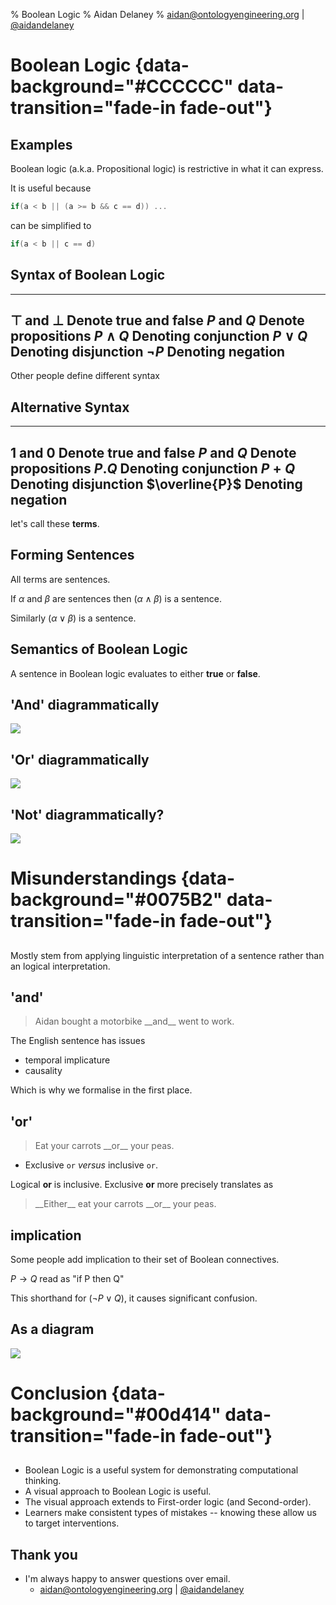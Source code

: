 % Boolean Logic
% Aidan Delaney
% <a href="mailto:aidan@ontologyengineering.org">aidan@ontologyengineering.org</a> | <a href="http://www.twitter.com/aidandelaney">\@aidandelaney</a>

# Boolean Logic {data-background="#CCCCCC" data-transition="fade-in fade-out"}

## Examples

Boolean logic (a.k.a. Propositional logic) is restrictive in what it can express.

It is useful because

```C
if(a < b || (a >= b && c == d)) ...
```

can be simplified to

```C
if(a < b || c == d)
```

## Syntax of Boolean Logic

----------------- ------------------------
$\top$ and $\bot$ Denote true and false
$P$ and $Q$       Denote propositions
$P\wedge Q$       Denoting conjunction
$P\vee Q$         Denoting disjunction
$\neg P$          Denoting negation
------------------------------------------

Other people define different syntax

## Alternative Syntax

----------------- ------------------------
$1$ and $0$       Denote true and false
$P$ and $Q$       Denote propositions
$P.Q$              Denoting conjunction
$P + Q$           Denoting disjunction
$\overline{P}$    Denoting negation
------------------------------------------

let's call these __terms__.

## Forming Sentences

All terms are sentences.

If $\alpha$ and $\beta$ are sentences then $(\alpha \wedge \beta)$ is a sentence.

Similarly $(\alpha \vee \beta)$ is a sentence.

## Semantics of Boolean Logic

A sentence in Boolean logic evaluates to either __true__ or __false__.

## 'And' diagrammatically

[![](images/venn-and.svg)](images/venn-and.svg)

## 'Or' diagrammatically

[![](images/venn-or.svg)](images/venn-or.svg)

## 'Not' diagrammatically?

[![](images/venn-not.svg)](images/venn-not.svg)

# Misunderstandings {data-background="#0075B2" data-transition="fade-in fade-out"}

##

Mostly stem from applying linguistic interpretation of a sentence rather than an logical interpretation.

## 'and'

<blockquote>Aidan bought a motorbike __and__ went to work.</blockquote>

The English sentence has issues

* temporal implicature
* causality

Which is why we formalise in the first place.

## 'or'

<blockquote>Eat your carrots __or__ your peas.</blockquote>

* Exclusive `or` _versus_ inclusive `or`.

Logical __or__ is inclusive.  Exclusive __or__  more precisely translates as

<blockquote>__Either__ eat your carrots __or__ your peas.</blockquote>


## implication

Some people add implication to their set of Boolean connectives.

$P\rightarrow Q$ read as "if P then Q"

This shorthand for $(\neg P \vee Q)$, it causes significant confusion.

## As a diagram

[![](images/venn-implication.svg)](images/venn-implication.svg)


# Conclusion {data-background="#00d414" data-transition="fade-in fade-out"}

##

* Boolean Logic is a useful system for demonstrating computational thinking.
* A visual approach to Boolean Logic is useful.
* The visual approach extends to First-order logic (and Second-order).
* Learners make consistent types of mistakes -- knowing these allow us to target interventions.

## Thank you 

* I'm always happy to answer questions over email.
     - <a href="mailto:aidan@ontologyengineering.org">aidan@ontologyengineering.org</a> | <a href="http://www.twitter.com/aidandelaney">@aidandelaney</a>
